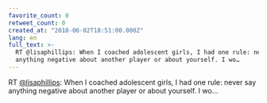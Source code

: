 ```yaml
---
favorite_count: 0
retweet_count: 0
created_at: "2018-06-02T18:51:00.000Z"
lang: en
full_text: >-
  RT @lisaphillips: When I coached adolescent girls, I had one rule: never say
  anything negative about another player or about yourself. I wo…
---
```


RT [@lisaphillips](https://twitter.com/lisaphillips): When I coached adolescent
girls, I had one rule: never say anything negative about another player or about
yourself. I wo…
